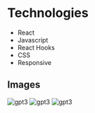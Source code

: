 # Technologies

- React
- Javascript
- React Hooks
- CSS
- Responsive

## Images

![gpt3](https://user-images.githubusercontent.com/109174407/217578837-6f731bb1-ea89-4c35-8ab0-00e566f45f49.jpg)
![gpt3](https://user-images.githubusercontent.com/109174407/217579293-27a2f9f5-b0b6-4129-a3e3-e5d59ee35308.jpg)
![gpt3](https://user-images.githubusercontent.com/109174407/217579445-96a8e1db-4178-4aaa-a0d2-c465d16a5131.jpg)